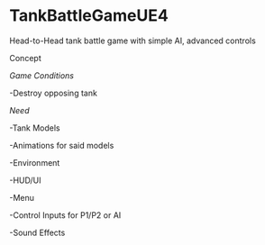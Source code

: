 # TankBattleGameUE4
Head-to-Head tank battle game with simple AI, advanced controls

Concept

*Game Conditions*

-Destroy opposing tank
  
*Need*

-Tank Models

-Animations for said models

-Environment

-HUD/UI

-Menu

-Control Inputs for P1/P2 or AI

-Sound Effects
